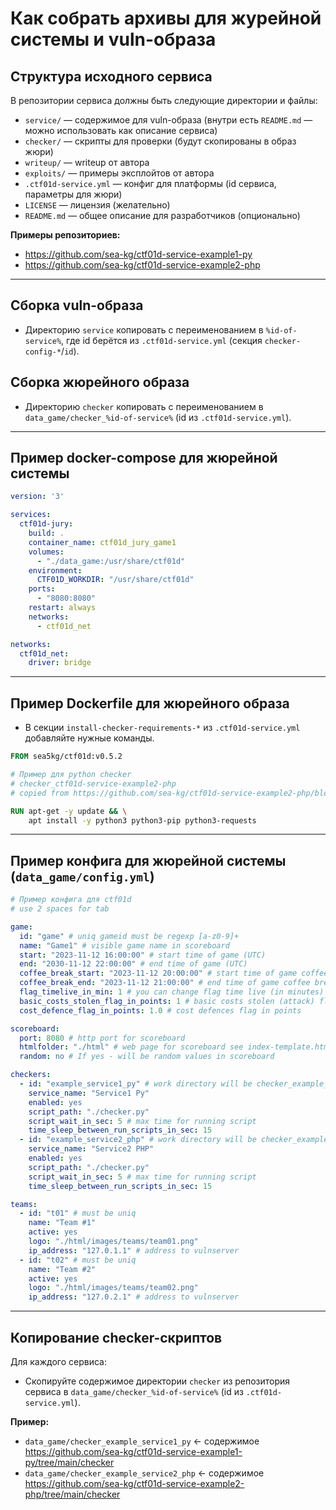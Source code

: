 # Как собрать архивы для журейной системы и vuln-образа

## Структура исходного сервиса

В репозитории сервиса должны быть следующие директории и файлы:

- `service/` — содержимое для vuln-образа (внутри есть `README.md` — можно использовать как описание сервиса)
- `checker/` — скрипты для проверки (будут скопированы в образ жюри)
- `writeup/` — writeup от автора
- `exploits/` — примеры эксплойтов от автора
- `.ctf01d-service.yml` — конфиг для платформы (id сервиса, параметры для жюри)
- `LICENSE` — лицензия (желательно)
- `README.md` — общее описание для разработчиков (опционально)

**Примеры репозиториев:**
- https://github.com/sea-kg/ctf01d-service-example1-py
- https://github.com/sea-kg/ctf01d-service-example2-php

---

## Сборка vuln-образа

- Директорию `service` копировать с переименованием в `%id-of-service%`, где id берётся из `.ctf01d-service.yml` (секция `checker-config-*`/`id`).

## Сборка жюрейного образа

- Директорию `checker` копировать с переименованием в `data_game/checker_%id-of-service%` (id из `.ctf01d-service.yml`).

---

## Пример docker-compose для жюрейной системы

```yaml
version: '3'

services:
  ctf01d-jury:
    build: .
    container_name: ctf01d_jury_game1
    volumes:
      - "./data_game:/usr/share/ctf01d"
    environment:
      CTF01D_WORKDIR: "/usr/share/ctf01d"
    ports:
      - "8080:8080"
    restart: always
    networks:
      - ctf01d_net

networks:
  ctf01d_net:
    driver: bridge
```

---

## Пример Dockerfile для жюрейного образа

- В секции `install-checker-requirements-*` из `.ctf01d-service.yml` добавляйте нужные команды.

```dockerfile
FROM sea5kg/ctf01d:v0.5.2

# Пример для python checker
# checker_ctf01d-service-example2-php
# copied from https://github.com/sea-kg/ctf01d-service-example2-php/blob/main/.ctf01d-service.yml

RUN apt-get -y update && \
    apt install -y python3 python3-pip python3-requests
```

---

## Пример конфига для жюрейной системы (`data_game/config.yml`)

```yaml
# Пример конфига для ctf01d
# use 2 spaces for tab

game:
  id: "game" # uniq gameid must be regexp [a-z0-9]+
  name: "Game1" # visible game name in scoreboard
  start: "2023-11-12 16:00:00" # start time of game (UTC)
  end: "2030-11-12 22:00:00" # end time of game (UTC)
  coffee_break_start: "2023-11-12 20:00:00" # start time of game coffee break (UTC), but it will be ignored if period more (or less) then start and end
  coffee_break_end: "2023-11-12 21:00:00" # end time of game coffee break (UTC), but it will be ignored if period more (or less) then start and end
  flag_timelive_in_min: 1 # you can change flag time live (in minutes)
  basic_costs_stolen_flag_in_points: 1 # basic costs stolen (attack) flag in points for adaptive scoreboard
  cost_defence_flag_in_points: 1.0 # cost defences flag in points

scoreboard:
  port: 8080 # http port for scoreboard
  htmlfolder: "./html" # web page for scoreboard see index-template.html
  random: no # If yes - will be random values in scoreboard

checkers:
  - id: "example_service1_py" # work directory will be checker_example_service1_py # copied from https://github.com/sea-kg/ctf01d-service-example1-py/blob/main/.ctf01d-service.yml
    service_name: "Service1 Py"
    enabled: yes
    script_path: "./checker.py"
    script_wait_in_sec: 5 # max time for running script
    time_sleep_between_run_scripts_in_sec: 15
  - id: "example_service2_php" # work directory will be checker_example_service2_php # copied from https://github.com/sea-kg/ctf01d-service-example2-php/blob/main/.ctf01d-service.yml
    service_name: "Service2 PHP"
    enabled: yes
    script_path: "./checker.py"
    script_wait_in_sec: 5 # max time for running script
    time_sleep_between_run_scripts_in_sec: 15

teams:
  - id: "t01" # must be uniq
    name: "Team #1"
    active: yes
    logo: "./html/images/teams/team01.png"
    ip_address: "127.0.1.1" # address to vulnserver
  - id: "t02" # must be uniq
    name: "Team #2"
    active: yes
    logo: "./html/images/teams/team02.png"
    ip_address: "127.0.2.1" # address to vulnserver
```

---

## Копирование checker-скриптов

Для каждого сервиса:
- Скопируйте содержимое директории `checker` из репозитория сервиса в `data_game/checker_%id-of-service%` (id из `.ctf01d-service.yml`).

**Пример:**
- `data_game/checker_example_service1_py` ← содержимое https://github.com/sea-kg/ctf01d-service-example1-py/tree/main/checker
- `data_game/checker_example_service2_php` ← содержимое https://github.com/sea-kg/ctf01d-service-example2-php/tree/main/checker
